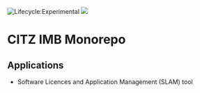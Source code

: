 ![Lifecycle:Experimental](https://img.shields.io/badge/Lifecycle-Experimental-339999)
[![](https://github.com/jpoehnelt/in-solidarity-bot/raw/main/static//badge-flat.png)](https://github.com/apps/in-solidarity)

# CITZ IMB Monorepo

## Applications

- Software Licences and Application Management (SLAM) tool
